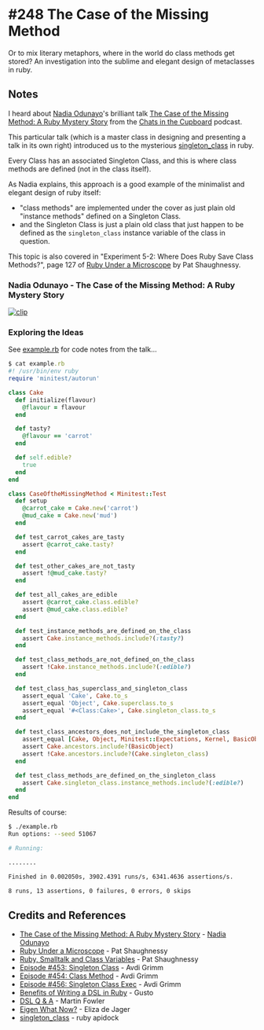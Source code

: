 # #248 The Case of the Missing Method

Or to mix literary metaphors, where in the world do class methods get stored? An investigation into the sublime and elegant design of metaclasses in ruby.

## Notes

I heard about
[Nadia Odunayo](https://www.nadiaodunayo.com/)'s brilliant talk
[The Case of the Missing Method: A Ruby Mystery Story](https://www.youtube.com/watch?v=d3KA45vA6Hw)
from the
[Chats in the Cupboard](https://chatsinthecupboard.com/s02e04-conferences/)
podcast.

This particular talk (which is a master class in designing and presenting a talk in its own right)
introduced us to the mysterious
[singleton_class](https://apidock.com/ruby/Object/singleton_class) in ruby.

Every Class has an associated Singleton Class, and this is where class methods are defined (not in the class itself).

As Nadia explains, this approach is a good example of the minimalist and elegant design of ruby itself:

* "class methods" are implemented under the cover as just plain old "instance methods" defined on a Singleton Class.
* and the Singleton Class is just a plain old class that just happen to be defined as the `singleton_class` instance variable of the class in question.

This topic is also covered in "Experiment 5-2: Where Does Ruby Save Class Methods?", page 127 of
[Ruby Under a Microscope](https://www.goodreads.com/book/show/16300795-ruby-under-a-microscope) by Pat Shaughnessy.

### Nadia Odunayo - The Case of the Missing Method: A Ruby Mystery Story

[![clip](https://img.youtube.com/vi/d3KA45vA6Hw/0.jpg)](https://www.youtube.com/watch?v=d3KA45vA6Hw)

### Exploring the Ideas

See [example.rb](./example.rb) for code notes from the talk...

```ruby
$ cat example.rb
#! /usr/bin/env ruby
require 'minitest/autorun'

class Cake
  def initialize(flavour)
    @flavour = flavour
  end

  def tasty?
    @flavour == 'carrot'
  end

  def self.edible?
    true
  end
end

class CaseOftheMissingMethod < Minitest::Test
  def setup
    @carrot_cake = Cake.new('carrot')
    @mud_cake = Cake.new('mud')
  end

  def test_carrot_cakes_are_tasty
    assert @carrot_cake.tasty?
  end

  def test_other_cakes_are_not_tasty
    assert !@mud_cake.tasty?
  end

  def test_all_cakes_are_edible
    assert @carrot_cake.class.edible?
    assert @mud_cake.class.edible?
  end

  def test_instance_methods_are_defined_on_the_class
    assert Cake.instance_methods.include?(:tasty?)
  end

  def test_class_methods_are_not_defined_on_the_class
    assert !Cake.instance_methods.include?(:edible?)
  end

  def test_class_has_superclass_and_singleton_class
    assert_equal 'Cake', Cake.to_s
    assert_equal 'Object', Cake.superclass.to_s
    assert_equal '#<Class:Cake>', Cake.singleton_class.to_s
  end

  def test_class_ancestors_does_not_include_the_singleton_class
    assert_equal [Cake, Object, Minitest::Expectations, Kernel, BasicObject], Cake.ancestors
    assert Cake.ancestors.include?(BasicObject)
    assert !Cake.ancestors.include?(Cake.singleton_class)
  end

  def test_class_methods_are_defined_on_the_singleton_class
    assert Cake.singleton_class.instance_methods.include?(:edible?)
  end
end
```

Results of course:

```bash
$ ./example.rb
Run options: --seed 51067

# Running:

........

Finished in 0.002050s, 3902.4391 runs/s, 6341.4636 assertions/s.

8 runs, 13 assertions, 0 failures, 0 errors, 0 skips
```

## Credits and References

* [The Case of the Missing Method: A Ruby Mystery Story](https://www.youtube.com/watch?v=d3KA45vA6Hw) - [Nadia Odunayo](https://www.nadiaodunayo.com/)
* [Ruby Under a Microscope](https://www.goodreads.com/book/show/16300795-ruby-under-a-microscope) - Pat Shaughnessy
* [Ruby, Smalltalk and Class Variables](https://patshaughnessy.net/2012/12/17/ruby-smalltalk-and-class-variables) - Pat Shaughnessy
* [Episode #453: Singleton Class](https://www.rubytapas.com/2016/10/31/episode-453-singleton-class/) - Avdi Grimm
* [Episode #454: Class Method](https://www.rubytapas.com/2016/11/09/episode-454-class-method/) - Avdi Grimm
* [Episode #456: Singleton Class Exec](https://www.rubytapas.com/2016/11/21/episode-456-singleton-class-exec/) - Avdi Grimm
* [Benefits of Writing a DSL in Ruby](https://engineering.gusto.com/benefits-of-writing-a-dsl/) - Gusto
* [DSL Q & A](https://martinfowler.com/bliki/DslQandA.html) - Martin Fowler
* [Eigen What Now?](https://brightonruby.com/2017/eigen-what-now-eliza-de-jager/) - Eliza de Jager
* [singleton_class](https://apidock.com/ruby/Object/singleton_class) - ruby apidock
